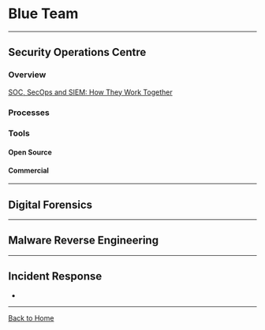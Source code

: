 # Blue Team 
***
## Security Operations Centre 
### Overview
[SOC, SecOps and SIEM: How They Work Together](https://www.exabeam.com/siem-guide/the-soc-secops-and-siem/)

### Processes

### Tools
#### Open Source

#### Commercial

***
## Digital Forensics

***
## Malware Reverse Engineering

***
## Incident Response
- 
***
[Back to Home](README.md)
